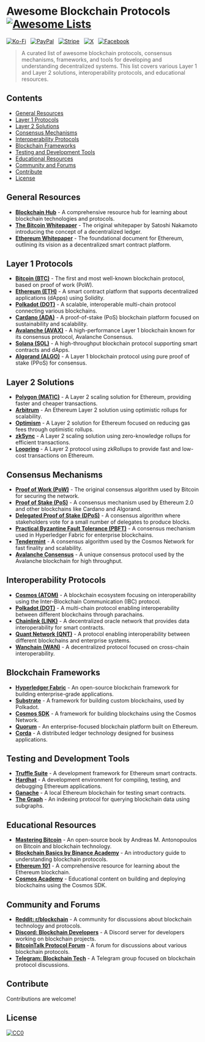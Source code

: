 # Awesome Blockchain Protocols [![Awesome Lists](https://srv-cdn.himpfen.io/badges/awesome-lists/awesomelists-flat.svg)](https://github.com/awesomelistsio/awesome)

[![Ko-Fi](https://srv-cdn.himpfen.io/badges/kofi/kofi-flat.svg)](https://ko-fi.com/awesomelists) &nbsp; [![PayPal](https://srv-cdn.himpfen.io/badges/paypal/paypal-flat.svg)](https://www.paypal.com/donate/?hosted_button_id=3LLKRXJU44EJJ) &nbsp; [![Stripe](https://srv-cdn.himpfen.io/badges/stripe/stripe-flat.svg)](https://tinyurl.com/e8ymxdw3) &nbsp; [![X](https://srv-cdn.himpfen.io/badges/twitter/twitter-flat.svg)](https://x.com/ListsAwesome) &nbsp; [![Facebook](https://srv-cdn.himpfen.io/badges/facebook-pages/facebook-pages-flat.svg)](https://www.facebook.com/awesomelists)

> A curated list of awesome blockchain protocols, consensus mechanisms, frameworks, and tools for developing and understanding decentralized systems. This list covers various Layer 1 and Layer 2 solutions, interoperability protocols, and educational resources.

## Contents

- [General Resources](#general-resources)
- [Layer 1 Protocols](#layer-1-protocols)
- [Layer 2 Solutions](#layer-2-solutions)
- [Consensus Mechanisms](#consensus-mechanisms)
- [Interoperability Protocols](#interoperability-protocols)
- [Blockchain Frameworks](#blockchain-frameworks)
- [Testing and Development Tools](#testing-and-development-tools)
- [Educational Resources](#educational-resources)
- [Community and Forums](#community-and-forums)
- [Contribute](#contribute)
- [License](#license)

## General Resources

- **[Blockchain Hub](https://blockchainhub.net/)** - A comprehensive resource hub for learning about blockchain technologies and protocols.
- **[The Bitcoin Whitepaper](https://bitcoin.org/bitcoin.pdf)** - The original whitepaper by Satoshi Nakamoto introducing the concept of a decentralized ledger.
- **[Ethereum Whitepaper](https://ethereum.org/en/whitepaper/)** - The foundational document for Ethereum, outlining its vision as a decentralized smart contract platform.

## Layer 1 Protocols

- **[Bitcoin (BTC)](https://bitcoin.org/)** - The first and most well-known blockchain protocol, based on proof of work (PoW).
- **[Ethereum (ETH)](https://ethereum.org/)** - A smart contract platform that supports decentralized applications (dApps) using Solidity.
- **[Polkadot (DOT)](https://polkadot.network/)** - A scalable, interoperable multi-chain protocol connecting various blockchains.
- **[Cardano (ADA)](https://cardano.org/)** - A proof-of-stake (PoS) blockchain platform focused on sustainability and scalability.
- **[Avalanche (AVAX)](https://avax.network/)** - A high-performance Layer 1 blockchain known for its consensus protocol, Avalanche Consensus.
- **[Solana (SOL)](https://solana.com/)** - A high-throughput blockchain protocol supporting smart contracts and dApps.
- **[Algorand (ALGO)](https://www.algorand.com/)** - A Layer 1 blockchain protocol using pure proof of stake (PPoS) for consensus.

## Layer 2 Solutions

- **[Polygon (MATIC)](https://polygon.technology/)** - A Layer 2 scaling solution for Ethereum, providing faster and cheaper transactions.
- **[Arbitrum](https://arbitrum.io/)** - An Ethereum Layer 2 solution using optimistic rollups for scalability.
- **[Optimism](https://www.optimism.io/)** - A Layer 2 solution for Ethereum focused on reducing gas fees through optimistic rollups.
- **[zkSync](https://zksync.io/)** - A Layer 2 scaling solution using zero-knowledge rollups for efficient transactions.
- **[Loopring](https://loopring.org/)** - A Layer 2 protocol using zkRollups to provide fast and low-cost transactions on Ethereum.

## Consensus Mechanisms

- **[Proof of Work (PoW)](https://en.bitcoin.it/wiki/Proof_of_work)** - The original consensus algorithm used by Bitcoin for securing the network.
- **[Proof of Stake (PoS)](https://ethereum.org/en/developers/docs/consensus-mechanisms/pos/)** - A consensus mechanism used by Ethereum 2.0 and other blockchains like Cardano and Algorand.
- **[Delegated Proof of Stake (DPoS)](https://www.investopedia.com/terms/d/delegated-proof-of-stake-dpos.asp)** - A consensus algorithm where stakeholders vote for a small number of delegates to produce blocks.
- **[Practical Byzantine Fault Tolerance (PBFT)](https://www.usenix.org/legacy/events/osdi99/full_papers/castro/castro.pdf)** - A consensus mechanism used in Hyperledger Fabric for enterprise blockchains.
- **[Tendermint](https://tendermint.com/)** - A consensus algorithm used by the Cosmos Network for fast finality and scalability.
- **[Avalanche Consensus](https://medium.com/avalanche-hub/what-is-avalanche-consensus-cbc4c4210d1e)** - A unique consensus protocol used by the Avalanche blockchain for high throughput.

## Interoperability Protocols

- **[Cosmos (ATOM)](https://cosmos.network/)** - A blockchain ecosystem focusing on interoperability using the Inter-Blockchain Communication (IBC) protocol.
- **[Polkadot (DOT)](https://polkadot.network/)** - A multi-chain protocol enabling interoperability between different blockchains through parachains.
- **[Chainlink (LINK)](https://chain.link/)** - A decentralized oracle network that provides data interoperability for smart contracts.
- **[Quant Network (QNT)](https://www.quant.network/)** - A protocol enabling interoperability between different blockchains and enterprise systems.
- **[Wanchain (WAN)](https://www.wanchain.org/)** - A decentralized protocol focused on cross-chain interoperability.

## Blockchain Frameworks

- **[Hyperledger Fabric](https://www.hyperledger.org/projects/fabric)** - An open-source blockchain framework for building enterprise-grade applications.
- **[Substrate](https://substrate.dev/)** - A framework for building custom blockchains, used by Polkadot.
- **[Cosmos SDK](https://v1.cosmos.network/sdk)** - A framework for building blockchains using the Cosmos Network.
- **[Quorum](https://consensys.net/quorum/)** - An enterprise-focused blockchain platform built on Ethereum.
- **[Corda](https://www.r3.com/corda/)** - A distributed ledger technology designed for business applications.

## Testing and Development Tools

- **[Truffle Suite](https://trufflesuite.com/)** - A development framework for Ethereum smart contracts.
- **[Hardhat](https://hardhat.org/)** - A development environment for compiling, testing, and debugging Ethereum applications.
- **[Ganache](https://trufflesuite.com/ganache/)** - A local Ethereum blockchain for testing smart contracts.
- **[The Graph](https://thegraph.com/)** - An indexing protocol for querying blockchain data using subgraphs.

## Educational Resources

- **[Mastering Bitcoin](https://github.com/bitcoinbook/bitcoinbook)** - An open-source book by Andreas M. Antonopoulos on Bitcoin and blockchain technology.
- **[Blockchain Basics by Binance Academy](https://academy.binance.com/en/tag/blockchain-basics)** - An introductory guide to understanding blockchain protocols.
- **[Ethereum 101](https://ethereum.org/en/developers/)** - A comprehensive resource for learning about the Ethereum blockchain.
- **[Cosmos Academy](https://tutorials.cosmos.network/)** - Educational content on building and deploying blockchains using the Cosmos SDK.

## Community and Forums

- **[Reddit: r/blockchain](https://www.reddit.com/r/blockchain/)** - A community for discussions about blockchain technology and protocols.
- **[Discord: Blockchain Developers](https://discord.gg/blockchain)** - A Discord server for developers working on blockchain projects.
- **[BitcoinTalk Protocol Forum](https://bitcointalk.org/)** - A forum for discussions about various blockchain protocols.
- **[Telegram: Blockchain Tech](https://t.me/blockchaintech)** - A Telegram group focused on blockchain protocol discussions.

## Contribute

Contributions are welcome!

## License

[![CC0](https://mirrors.creativecommons.org/presskit/buttons/88x31/svg/by-sa.svg)](http://creativecommons.org/licenses/by-sa/4.0/)
